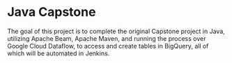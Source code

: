 # Java Capstone
The goal of this project is to complete the original Capstone project in Java, utilizing Apache Beam, Apache Maven, and running the process over Google Cloud Dataflow, to access and create tables in BigQuery, all of which will be automated in Jenkins.

